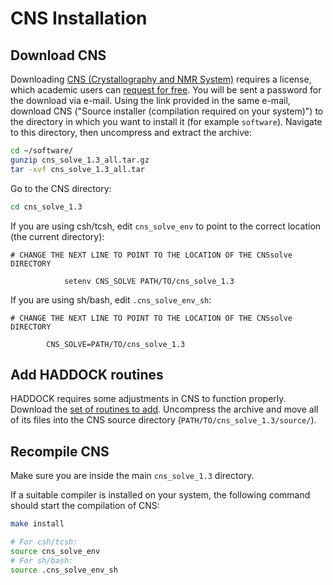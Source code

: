 # CNS Installation

## Download CNS

Downloading [CNS (Crystallography and NMR System)](http://cns-online.org/v1.3/) requires a license, which academic users can [request for free](http://cns-online.org/cns_request/). You will be sent a password for the download via e-mail.
Using the link provided in the same e-mail, download CNS ("Source installer (compilation required on your system)") to the directory in which you want to install it (for example `software`). Navigate to this directory, then uncompress and extract the archive:

```bash
cd ~/software/
gunzip cns_solve_1.3_all.tar.gz
tar -xvf cns_solve_1.3_all.tar
```

Go to the CNS directory:

```bash
cd cns_solve_1.3
```

If you are using csh/tcsh, edit `cns_solve_env` to point to the correct location (the current directory):

```
# CHANGE THE NEXT LINE TO POINT TO THE LOCATION OF THE CNSsolve DIRECTORY

            setenv CNS_SOLVE PATH/TO/cns_solve_1.3
```

If you are using sh/bash, edit `.cns_solve_env_sh`:

```
# CHANGE THE NEXT LINE TO POINT TO THE LOCATION OF THE CNSsolve DIRECTORY

        CNS_SOLVE=PATH/TO/cns_solve_1.3
```

## Add HADDOCK routines

HADDOCK requires some adjustments in CNS to function properly. Download the [set of routines to add](https://www.dropbox.com/s/wliubqovuusqdvr/cns.tgz?dl=0). Uncompress the archive and move all of its files into the CNS source directory (`PATH/TO/cns_solve_1.3/source/`).

## Recompile CNS

Make sure you are inside the main `cns_solve_1.3` directory.

If a suitable compiler is installed on your system, the following command should start the compilation of CNS:

```bash
make install
```

```bash
# For csh/tcsh:
source cns_solve_env
# For sh/bash:
source .cns_solve_env_sh
```
